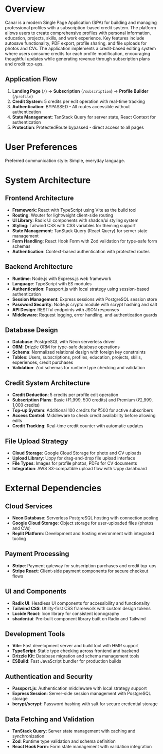 # Overview

Canar is a modern Single Page Application (SPA) for building and managing professional profiles with a subscription-based credit system. The platform allows users to create comprehensive profiles with personal information, education, projects, skills, and work experience. Key features include autosave functionality, PDF export, profile sharing, and file uploads for photos and CVs. The application implements a credit-based editing system where users consume credits for each profile modification, encouraging thoughtful updates while generating revenue through subscription plans and credit top-ups.

## Application Flow
1. **Landing Page** (`/`) → **Subscription** (`/subscription`) → **Profile Builder** (`/profile`)
2. **Credit System**: 5 credits per edit operation with real-time tracking
3. **Authentication**: BYPASSED - All routes accessible without authentication
4. **State Management**: TanStack Query for server state, React Context for authentication
5. **Protection**: ProtectedRoute bypassed - direct access to all pages

# User Preferences

Preferred communication style: Simple, everyday language.

# System Architecture

## Frontend Architecture
- **Framework**: React with TypeScript using Vite as the build tool
- **Routing**: Wouter for lightweight client-side routing
- **UI Library**: Radix UI components with shadcn/ui styling system
- **Styling**: Tailwind CSS with CSS variables for theming support
- **State Management**: TanStack Query (React Query) for server state management
- **Form Handling**: React Hook Form with Zod validation for type-safe form schemas
- **Authentication**: Context-based authentication with protected routes

## Backend Architecture
- **Runtime**: Node.js with Express.js web framework
- **Language**: TypeScript with ES modules
- **Authentication**: Passport.js with local strategy using session-based authentication
- **Session Management**: Express sessions with PostgreSQL session store
- **Password Security**: Node.js crypto module with scrypt hashing and salt
- **API Design**: RESTful endpoints with JSON responses
- **Middleware**: Request logging, error handling, and authentication guards

## Database Design
- **Database**: PostgreSQL with Neon serverless driver
- **ORM**: Drizzle ORM for type-safe database operations
- **Schema**: Normalized relational design with foreign key constraints
- **Tables**: Users, subscriptions, profiles, education, projects, skills, experiences, credit purchases
- **Validation**: Zod schemas for runtime type checking and validation

## Credit System Architecture
- **Credit Deduction**: 5 credits per profile edit operation
- **Subscription Plans**: Basic (₹1,999, 500 credits) and Premium (₹2,999, 1,000 credits)
- **Top-up System**: Additional 100 credits for ₹500 for active subscribers
- **Access Control**: Middleware to check credit availability before allowing edits
- **Credit Tracking**: Real-time credit counter with automatic updates

## File Upload Strategy
- **Cloud Storage**: Google Cloud Storage for photo and CV uploads
- **Upload Library**: Uppy for drag-and-drop file upload interface
- **File Types**: Images for profile photos, PDFs for CV documents
- **Integration**: AWS S3-compatible upload flow with Uppy dashboard

# External Dependencies

## Cloud Services
- **Neon Database**: Serverless PostgreSQL hosting with connection pooling
- **Google Cloud Storage**: Object storage for user-uploaded files (photos and CVs)
- **Replit Platform**: Development and hosting environment with integrated tooling

## Payment Processing
- **Stripe**: Payment gateway for subscription purchases and credit top-ups
- **Stripe React**: Client-side payment components for secure checkout flows

## UI and Components
- **Radix UI**: Headless UI components for accessibility and functionality
- **Tailwind CSS**: Utility-first CSS framework with custom design tokens
- **Lucide React**: Icon library for consistent iconography
- **shadcn/ui**: Pre-built component library built on Radix and Tailwind

## Development Tools
- **Vite**: Fast development server and build tool with HMR support
- **TypeScript**: Static type checking across frontend and backend
- **Drizzle Kit**: Database migration and schema management tools
- **ESBuild**: Fast JavaScript bundler for production builds

## Authentication and Security
- **Passport.js**: Authentication middleware with local strategy support
- **Express Session**: Server-side session management with PostgreSQL storage
- **bcrypt/scrypt**: Password hashing with salt for secure credential storage

## Data Fetching and Validation
- **TanStack Query**: Server state management with caching and synchronization
- **Zod**: Runtime type validation and schema definition
- **React Hook Form**: Form state management with validation integration